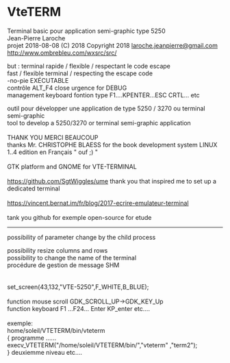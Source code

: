 # VteTERM
Terminal basic pour application semi-graphic type 5250<br>
Jean-Pierre Laroche<br>
projet 2018-08-08  (C) 2018   Copyright 2018  <laroche.jeanpierre@gmail.com><br>
http://www.ombrebleu.com/wxsrc/src/

but : 	terminal rapide	/ flexible / respectant le code escape<br>
        fast / flexible terminal / respecting the escape code<br>
        -no-pie EXÉCUTABLE<br>
        contrôle ALT_F4 close urgence for DEBUG <br>
	management keyboard fontion type F1....KPENTER...ESC CRTL... etc 

outil pour développer une application de type 5250 / 3270 ou terminal semi-graphic<br>
tool to develop a 5250/3270 or terminal semi-graphic application<br> 
<br>
THANK YOU   MERCI BEAUCOUP<br>
thanks Mr. CHRISTOPHE BLAESS for the book development system LINUX 1..4 edition en Français " ouf ;) " <br>
<br>
GTK platform and GNOME for VTE-TERMINAL<br>
<br>
https://github.com/SgtWiggles/ume   thank you that inspired me to set up a dedicated terminal<br>
<br>
https://vincent.bernat.im/fr/blog/2017-ecrire-emulateur-terminal<br>
<br>
tank you github for exemple open-source for etude<br>


-------------------------------------------------------
possibility of parameter change by the child process<br>

possibility resize columns and rows<br>
possibility to change the name of the terminal<br>
procédure de gestion de message SHM<br>
<br>
<br>
set_screen(43,132,"VTE-5250",F_WHITE,B_BLUE);<br>
<br>
function mouse scroll   GDK_SCROLL_UP->GDK_KEY_Up <br>
function keyboard 	F1 ...F24... Enter KP_enter etc....<br>
<br>
exemple:<br>
	home/soleil/VTETERM/bin/vteterm <br>
        { programme ......<br>
        execv_VTETERM("/home/soleil/VTETERM/bin/","vteterm" ,"term2");<br>
        } deuxiemme niveau etc.... <br>
